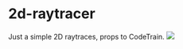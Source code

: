 # 2d-raytracer
Just a simple 2D raytraces, props to CodeTrain.
![](https://i.imgur.com/7xGMuI9.png)
